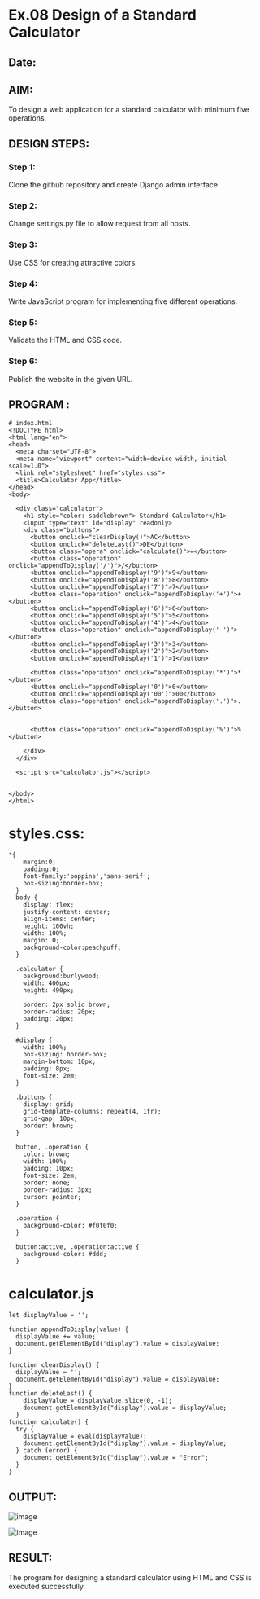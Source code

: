 # Ex.08 Design of a Standard Calculator
## Date:

## AIM:
To design a web application for a standard calculator with minimum five operations.

## DESIGN STEPS:

### Step 1:
Clone the github repository and create Django admin interface.

### Step 2:
Change settings.py file to allow request from all hosts.

### Step 3:
Use CSS for creating attractive colors.

### Step 4:
Write JavaScript program for implementing five different operations.

### Step 5:
Validate the HTML and CSS code.

### Step 6:
Publish the website in the given URL.

## PROGRAM :
```
# index.html
<!DOCTYPE html>
<html lang="en">
<head>
  <meta charset="UTF-8">
  <meta name="viewport" content="width=device-width, initial-scale=1.0">
  <link rel="stylesheet" href="styles.css">
  <title>Calculator App</title>
</head>
<body>

  <div class="calculator">
    <h1 style="color: saddlebrown"> Standard Calculator</h1>
    <input type="text" id="display" readonly>
    <div class="buttons">
      <button onclick="clearDisplay()">AC</button>
      <button onclick="deleteLast()">DE</button>
      <button class="opera" onclick="calculate()">=</button>
      <button class="operation" onclick="appendToDisplay('/')">/</button>
      <button onclick="appendToDisplay('9')">9</button>
      <button onclick="appendToDisplay('8')">8</button>
      <button onclick="appendToDisplay('7')">7</button>
      <button class="operation" onclick="appendToDisplay('+')">+</button>
      <button onclick="appendToDisplay('6')">6</button>
      <button onclick="appendToDisplay('5')">5</button>
      <button onclick="appendToDisplay('4')">4</button>
      <button class="operation" onclick="appendToDisplay('-')">-</button>
      <button onclick="appendToDisplay('3')">3</button>
      <button onclick="appendToDisplay('2')">2</button>
      <button onclick="appendToDisplay('1')">1</button>
    
      <button class="operation" onclick="appendToDisplay('*')">*</button>
      <button onclick="appendToDisplay('0')">0</button>
      <button onclick="appendToDisplay('00')">00</button>
      <button class="operation" onclick="appendToDisplay('.')">.</button>
      

      <button class="operation" onclick="appendToDisplay('%')">%</button>
      
    </div>
  </div>

  <script src="calculator.js"></script>
  

</body>
</html>
```
# styles.css:
```
*{
    margin:0;
    padding:0;
    font-family:'poppins','sans-serif';
    box-sizing:border-box;
  }
  body {
    display: flex;
    justify-content: center;
    align-items: center;
    height: 100vh;
    width: 100%;
    margin: 0;
    background-color:peachpuff;
  }
  
  .calculator {
    background:burlywood;
    width: 400px;
    height: 490px;
   
    border: 2px solid brown;
    border-radius: 20px;
    padding: 20px;
  }
  
  #display {
    width: 100%;
    box-sizing: border-box;
    margin-bottom: 10px;
    padding: 8px;
    font-size: 2em;
  }
  
  .buttons {
    display: grid;
    grid-template-columns: repeat(4, 1fr);
    grid-gap: 10px;
    border: brown;
  }
  
  button, .operation {
    color: brown;
    width: 100%;
    padding: 10px;
    font-size: 2em;
    border: none;
    border-radius: 3px;
    cursor: pointer;
  }
  
  .operation {
    background-color: #f0f0f0;
  }
  
  button:active, .operation:active {
    background-color: #ddd;
  }
  ```
# calculator.js
```
let displayValue = '';

function appendToDisplay(value) {
  displayValue += value;
  document.getElementById("display").value = displayValue;
}

function clearDisplay() {
  displayValue = '';
  document.getElementById("display").value = displayValue;
}
function deleteLast() {
    displayValue = displayValue.slice(0, -1);
    document.getElementById("display").value = displayValue;
  }
function calculate() {
  try {
    displayValue = eval(displayValue);
    document.getElementById("display").value = displayValue;
  } catch (error) {
    document.getElementById("display").value = "Error";
  }
}

```

## OUTPUT:

![image](https://github.com/Irenejecinthamerlin/Calc/assets/128350225/383266e3-11fc-4147-aa84-5dac7a196c14)


![image](https://github.com/Irenejecinthamerlin/Calc/assets/128350225/396fb05f-e8a7-4939-8572-d75ec9f65093)
## RESULT:
The program for designing a standard calculator using HTML and CSS is executed successfully.
